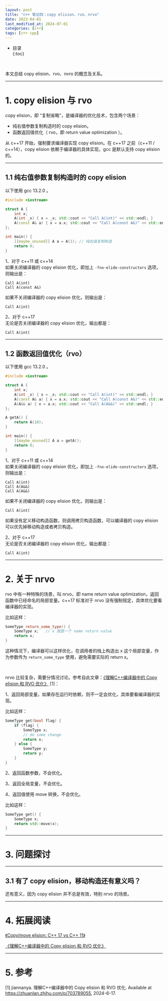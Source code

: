 ```yaml
---
layout: post
title: "c++ 笔记四：copy elision、rvo、nrvo"
date: 2023-04-01
last_modified_at: 2024-07-01
categories: [c++]
tags: [c++ cpp]
---
```


* 目录  
{:toc}
<br/>


本文总结 copy elision、rvo、nvro 的概念及关系。   

---

# 1. copy elision 与 rvo 

copy elision，即 “复制省略”，是编译器的优化技术，包含两个场景：  

* 纯右值参数复制构造时的 copy elision。   
* 函数返回值优化（ rvo，即 return value optimization ）。   

从 c++17 开始，强制要求编译器实现 copy elision。在 c++17 之前（c++11 / c++14），copy elision 依赖于编译器的具体实现，gcc 是默认支持 copy elision 的。   

---

## 1.1 纯右值参数复制构造时的 copy elision

以下使用 gcc 13.2.0 。 

```cpp
#include <iostream>

struct A {
    int x;
    A(int _x) { x = _x; std::cout << "Call A(int)" << std::endl; }
    A(const A& a) { x = a.x; std::cout << "Call A(const A&)" << std::endl; }
};

int main() {
    [[maybe_unused]] A a = A(1); // 纯右值复制构造
    return 0;
}
```

1、对于 c++11 或 c++14    
如果关闭编译器的 copy elision 优化，即加上 `-fno-elide-constructors` 选项，则输出是：   

```
Call A(int)
Call A(const A&)
```

如果不关闭编译器的 copy elision 优化，则输出是：   

```
Call A(int)
```

2、对于 c++17    
无论是否关闭编译器的 copy elision 优化，输出都是：     

```
Call A(int)
```

---

## 1.2 函数返回值优化（rvo）

以下使用 gcc 13.2.0 。   

```cpp
#include <iostream>

struct A {
    int x;
    A(int _x) { x = _x; std::cout << "Call A(int)" << std::endl; }
    A(const A& a) { x = a.x; std::cout << "Call A(const A&)" << std::endl; }
    A(A&& a) { x = a.x; std::cout << "Call A(A&&)" << std::endl; }
};

A getA() {
    return A(10);
}

int main() {
    [[maybe_unused]] A a = getA();
    return 0;
}
```

1、对于 c++11 或 c++14   
如果关闭编译器的 copy elision 优化，即加上 `-fno-elide-constructors` 选项，则输出是：  

```
Call A(int)
Call A(A&&)
Call A(A&&)
```

如果不关闭编译器的 copy elision 优化，则输出是： 

```
Call A(int)
```

如果没有定义移动构造函数，则调用拷贝构造函数，可以编译器的 copy elision 可以优先掉移动构造或者拷贝构造。   

2、对于 c++17    
无论是否关闭编译器的 copy elision 优化，输出都是：    

```
Call A(int)
```

---

# 2. 关于 nrvo

rvo 中有一种特殊的场景，叫 nrvo，即 name return value optimization，返回函数中已经命名的局部变量。c++17 标准对于 nrvo 没有强制规定，具体优化要看编译器的实现。    

比如这样：    

```cpp
SomeType return_some_type() {
    SomeType x;   // x 就是一个 name return value
    return x;
}
```  

这种情况下，编译器可以这样优化，在调用者的栈上构造出 x 这个局部变量，作为参数传为 `return_some_type` 使用，避免需要实际的 return x。  

<br/>   
  
nrvo 比较复杂，需要分情况讨论。参考自此文章：[《理解C++编译器中的 Copy elision 和 RVO 优化》](https://zhuanlan.zhihu.com/p/703789055)  [1]：  

1、返回局部变量，如果存在运行时依赖，则不一定会优化，具体要看编译器的实现。  

比如这样： 

```cpp
SomeType get(bool flag) {
    if (flag) {
        SomeType x;
        // do some change
        return x;
    } else {
        SomeType y;
        return y;
    }
}
```

2、返回函数参数，不会优化。  

3、返回全局变量，不会优化。  

4、返回值使用 move 转换，不会优化。  

比如这样：  

```cpp
SomeType get() {
    SomeType x;
    return std::move(x);
}
```

---

# 3. 问题探讨

---

## 3.1 有了 copy elision，移动构造还有意义吗？ 

还有意义，因为 copy elision 并不总是有效，特别 nrvo 的场景。  

---

# 4. 拓展阅读  

[《Copy/move elision: C++ 17 vs C++ 11》](https://zhuanlan.zhihu.com/p/379566824)     

[《理解C++编译器中的 Copy elision 和 RVO 优化》](https://zhuanlan.zhihu.com/p/703789055)    

---

# 5. 参考

[1] jiannanya​. 理解C++编译器中的 Copy elision 和 RVO 优化. Available at https://zhuanlan.zhihu.com/p/703789055, 2024-6-17.  